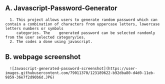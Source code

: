 ## A. Javascript-Password-Generator
      1. This project allows users to generate random password which can contain a combination of characters from uppercase letters, lowercase letters numbers or symbols    
         categories. The    generated password can be selected randomly from the user selected category/ies. 
      2. The codes a done using javascript. 


## B. webpage screenshot
      ![Javascript-generated-password-screenshot](https://user-images.githubusercontent.com/79011370/123189622-b92dba80-d4d0-11eb-9859-36e7f2d90b6d.JPG)
